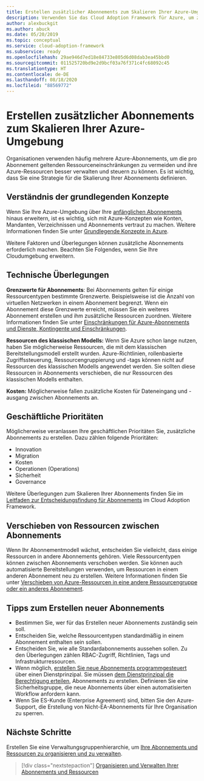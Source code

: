 ```yaml
---
title: Erstellen zusätzlicher Abonnements zum Skalieren Ihrer Azure-Umgebung
description: Verwenden Sie das Cloud Adoption Framework für Azure, um zu erfahren, wie Sie eine Strategie für die Skalierung Ihrer Umgebung mit mehreren Azure-Abonnements entwickeln.
author: alexbuckgit
ms.author: abuck
ms.date: 05/20/2019
ms.topic: conceptual
ms.service: cloud-adoption-framework
ms.subservice: ready
ms.openlocfilehash: 29ae946d7ed18e84733e805d6d08dab3ea45bbd0
ms.sourcegitcommit: 011525720bd9e2d9bcf03a76f371c4fc68092c45
ms.translationtype: HT
ms.contentlocale: de-DE
ms.lasthandoff: 08/18/2020
ms.locfileid: "88569772"
---
```

# <a name="create-additional-subscriptions-to-scale-your-azure-environment"></a>Erstellen zusätzlicher Abonnements zum Skalieren Ihrer Azure-Umgebung

Organisationen verwenden häufig mehrere Azure-Abonnements, um die pro Abonnement geltenden Ressourceneinschränkungen zu vermeiden und ihre Azure-Ressourcen besser verwalten und steuern zu können. Es ist wichtig, dass Sie eine Strategie für die Skalierung Ihrer Abonnements definieren.

## <a name="review-fundamental-concepts"></a>Verständnis der grundlegenden Konzepte

Wenn Sie Ihre Azure-Umgebung über Ihre [anfänglichen Abonnements](./initial-subscriptions.md) hinaus erweitern, ist es wichtig, sich mit Azure-Konzepten wie Konten, Mandanten, Verzeichnissen und Abonnements vertraut zu machen. Weitere Informationen finden Sie unter [Grundlegende Konzepte in Azure](../considerations/fundamental-concepts.md).

Weitere Faktoren und Überlegungen können zusätzliche Abonnements erforderlich machen. Beachten Sie Folgendes, wenn Sie Ihre Cloudumgebung erweitern.

## <a name="technical-considerations"></a>Technische Überlegungen

**Grenzwerte für Abonnements**: Bei Abonnements gelten für einige Ressourcentypen bestimmte Grenzwerte. Beispielsweise ist die Anzahl von virtuellen Netzwerken in einem Abonnement begrenzt. Wenn ein Abonnement diese Grenzwerte erreicht, müssen Sie ein weiteres Abonnement erstellen und ihm zusätzliche Ressourcen zuordnen. Weitere Informationen finden Sie unter [Einschränkungen für Azure-Abonnements und Dienste, Kontingente und Einschränkungen](/azure/azure-resource-manager/management/azure-subscription-service-limits#general-limits).

**Ressourcen des klassischen Modells:** Wenn Sie Azure schon lange nutzen, haben Sie möglicherweise Ressourcen, die mit dem klassischen Bereitstellungsmodell erstellt wurden. Azure-Richtlinien, rollenbasierte Zugriffssteuerung, Ressourcengruppierung und -tags können nicht auf Ressourcen des klassischen Modells angewendet werden. Sie sollten diese Ressourcen in Abonnements verschieben, die nur Ressourcen des klassischen Modells enthalten.

**Kosten:** Möglicherweise fallen zusätzliche Kosten für Dateneingang und -ausgang zwischen Abonnements an.

## <a name="business-priorities"></a>Geschäftliche Prioritäten

Möglicherweise veranlassen Ihre geschäftlichen Prioritäten Sie, zusätzliche Abonnements zu erstellen. Dazu zählen folgende Prioritäten:

- Innovation
- Migration
- Kosten
- Operationen (Operations)
- Sicherheit
- Governance

Weitere Überlegungen zum Skalieren Ihrer Abonnements finden Sie im [Leitfaden zur Entscheidungsfindung für Abonnements](../../decision-guides/subscriptions/index.md) im Cloud Adoption Framework.

## <a name="moving-resources-between-subscriptions"></a>Verschieben von Ressourcen zwischen Abonnements

Wenn Ihr Abonnementmodell wächst, entscheiden Sie vielleicht, dass einige Ressourcen in andere Abonnements gehören. Viele Ressourcentypen können zwischen Abonnements verschoben werden. Sie können auch automatisierte Bereitstellungen verwenden, um Ressourcen in einem anderen Abonnement neu zu erstellen. Weitere Informationen finden Sie unter [Verschieben von Azure-Ressourcen in eine andere Ressourcengruppe oder ein anderes Abonnement](/azure/azure-resource-manager/management/move-resource-group-and-subscription).

## <a name="tips-for-creating-new-subscriptions"></a>Tipps zum Erstellen neuer Abonnements

- Bestimmen Sie, wer für das Erstellen neuer Abonnements zuständig sein soll.
- Entscheiden Sie, welche Ressourcentypen standardmäßig in einem Abonnement enthalten sein sollen.
- Entscheiden Sie, wie alle Standardabonnements aussehen sollen. Zu den Überlegungen zählen RBAC-Zugriff, Richtlinien, Tags und Infrastrukturressourcen.
- Wenn möglich, [erstellen Sie neue Abonnements programmgesteuert](/azure/azure-resource-manager/management/programmatically-create-subscription) über einen Dienstprinzipal. Sie müssen [dem Dienstprinzipal die Berechtigung erteilen](/azure/azure-resource-manager/grant-access-to-create-subscription), Abonnements zu erstellen. Definieren Sie eine Sicherheitsgruppe, die neue Abonnements über einen automatisierten Workflow anfordern kann.
- Wenn Sie ES-Kunde (Enterprise Agreement) sind, bitten Sie den Azure-Support, die Erstellung von Nicht-EA-Abonnements für Ihre Organisation zu sperren.

## <a name="next-steps"></a>Nächste Schritte

Erstellen Sie eine Verwaltungsgruppenhierarchie, um [Ihre Abonnements und Ressourcen zu organisieren und zu verwalten](./organize-subscriptions.md).

> [!div class="nextstepaction"]
> [Organisieren und Verwalten Ihrer Abonnements und Ressourcen](./organize-subscriptions.md)
